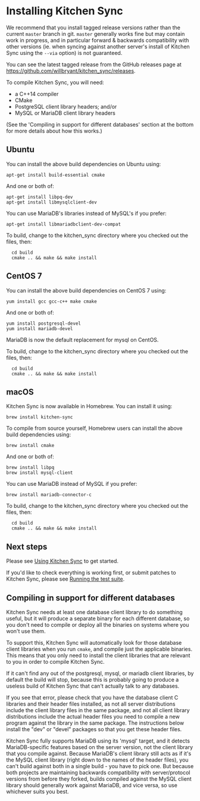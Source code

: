 Installing Kitchen Sync
=======================

We recommend that you install tagged release versions rather than the current `master` branch in git.  `master` generally works fine but may contain work in progress, and in particular forward & backwards compatibility with other versions (ie. when syncing against another server's install of Kitchen Sync using the `--via` option) is not guaranteed.

You can see the latest tagged release from the GitHub releases page at https://github.com/willbryant/kitchen_sync/releases.

To compile Kitchen Sync, you will need:
* a C++14 compiler
* CMake
* PostgreSQL client library headers; and/or
* MySQL or MariaDB client library headers

(See the 'Compiling in support for different databases' section at the bottom for more details about how this works.)

Ubuntu
------

You can install the above build dependencies on Ubuntu using:
```
apt-get install build-essential cmake
```

And one or both of:
```
apt-get install libpq-dev
apt-get install libmysqlclient-dev
```

You can use MariaDB's libraries instead of MySQL's if you prefer:

```
apt-get install libmariadbclient-dev-compat
```

To build, change to the kitchen_sync directory where you checked out the files, then:
```
  cd build
  cmake .. && make && make install
```

CentOS 7
----------

You can install the above build dependencies on CentOS 7 using:
```
yum install gcc gcc-c++ make cmake
```

And one or both of:
```
yum install postgresql-devel
yum install mariadb-devel
```

MariaDB is now the default replacement for mysql on CentOS.

To build, change to the kitchen_sync directory where you checked out the files, then:
```
  cd build
  cmake .. && make && make install
```


macOS
-----

Kitchen Sync is now available in Homebrew.  You can install it using:
```
brew install kitchen-sync
```

To compile from source yourself, Homebrew users can install the above build dependencies using:
```
brew install cmake
```

And one or both of:
```
brew install libpq
brew install mysql-client
```

You can use MariaDB instead of MySQL if you prefer:

```
brew install mariadb-connector-c
```

To build, change to the kitchen_sync directory where you checked out the files, then:
```
  cd build
  cmake .. && make && make install
```

Next steps
----------

Please see [Using Kitchen Sync](USAGE.md) to get started.

If you'd like to check everything is working first, or submit patches to Kitchen Sync, please see [Running the test suite](TESTS.md).

Compiling in support for different databases
--------------------------------------------

Kitchen Sync needs at least one database client library to do something useful, but it will produce a separate binary for each different database, so you don't need to compile or deploy all the binaries on systems where you won't use them.

To support this, Kitchen Sync will automatically look for those database client libraries when you run `cmake`, and compile just the applicable binaries.  This means that you only need to install the client libraries that are relevant to you in order to compile Kitchen Sync.

If it can't find any out of the postgresql, mysql, or mariadb client libraries, by default the build will stop, because this is probably going to produce a useless build of Kitchen Sync that can't actually talk to any databases.

If you see that error, please check that you have the database client C libraries and their header files installed, as not all server distributions include the client library files in the same package, and not all client library distributions include the actual header files you need to compile a new program against the library in the same package.  The instructions below install the "dev" or "devel" packages so that you get these header files.

Kitchen Sync fully supports MariaDB using its 'mysql' target, and it detects MariaDB-specific features based on the server version, not the client library that you compile against.  Because MariaDB's client library still acts as if it's the MySQL client library (right down to the names of the header files), you can't build against both in a single build - you have to pick one.  But because both projects are maintaining backwards compatibility with server/protocol versions from before they forked, builds compiled against the MySQL client library should generally work against MariaDB, and vice versa, so use whichever suits you best.
